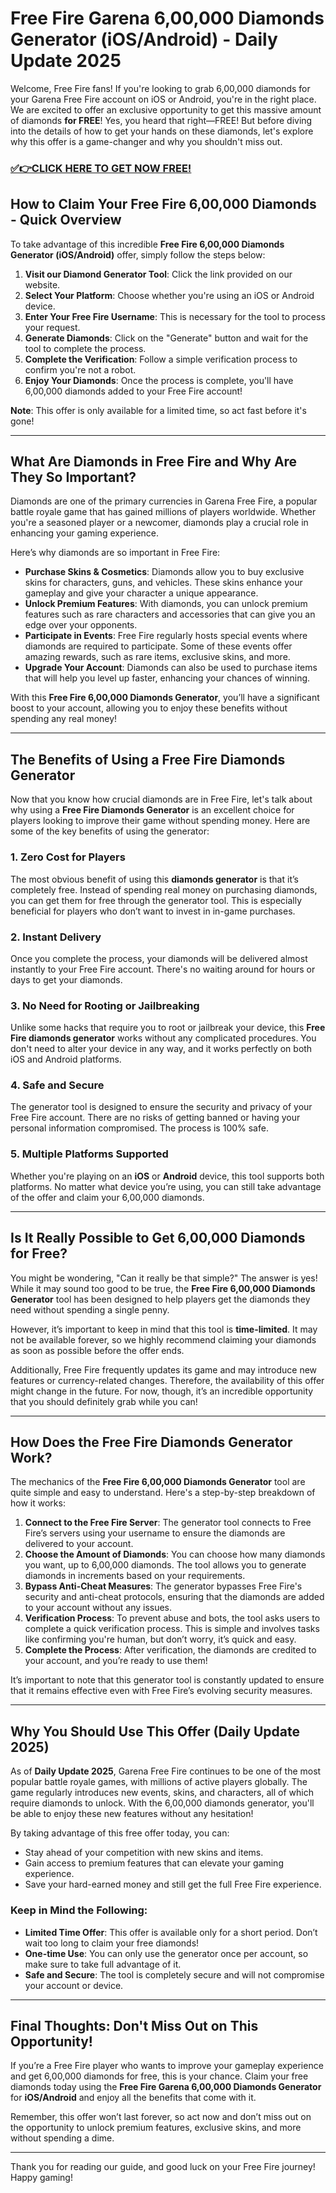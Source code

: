 # Free Fire Garena 6,00,000 Diamonds Generator (iOS/Android) - Daily Update 2025

Welcome, Free Fire fans! If you're looking to grab 6,00,000 diamonds for your Garena Free Fire account on iOS or Android, you're in the right place. We are excited to offer an exclusive opportunity to get this massive amount of diamonds **for FREE**! Yes, you heard that right—FREE! But before diving into the details of how to get your hands on these diamonds, let's explore why this offer is a game-changer and why you shouldn't miss out.

### [✅👉CLICK HERE TO GET NOW FREE!](https://freeforyou.xyz/free/fire/go/)

## How to Claim Your Free Fire 6,00,000 Diamonds - Quick Overview

To take advantage of this incredible **Free Fire 6,00,000 Diamonds Generator (iOS/Android)** offer, simply follow the steps below:
1. **Visit our Diamond Generator Tool**: Click the link provided on our website.
2. **Select Your Platform**: Choose whether you're using an iOS or Android device.
3. **Enter Your Free Fire Username**: This is necessary for the tool to process your request.
4. **Generate Diamonds**: Click on the "Generate" button and wait for the tool to complete the process.
5. **Complete the Verification**: Follow a simple verification process to confirm you're not a robot.
6. **Enjoy Your Diamonds**: Once the process is complete, you'll have 6,00,000 diamonds added to your Free Fire account!

**Note**: This offer is only available for a limited time, so act fast before it's gone!

---

## What Are Diamonds in Free Fire and Why Are They So Important?

Diamonds are one of the primary currencies in Garena Free Fire, a popular battle royale game that has gained millions of players worldwide. Whether you're a seasoned player or a newcomer, diamonds play a crucial role in enhancing your gaming experience.

Here’s why diamonds are so important in Free Fire:

- **Purchase Skins & Cosmetics**: Diamonds allow you to buy exclusive skins for characters, guns, and vehicles. These skins enhance your gameplay and give your character a unique appearance.
- **Unlock Premium Features**: With diamonds, you can unlock premium features such as rare characters and accessories that can give you an edge over your opponents.
- **Participate in Events**: Free Fire regularly hosts special events where diamonds are required to participate. Some of these events offer amazing rewards, such as rare items, exclusive skins, and more.
- **Upgrade Your Account**: Diamonds can also be used to purchase items that will help you level up faster, enhancing your chances of winning.

With this **Free Fire 6,00,000 Diamonds Generator**, you’ll have a significant boost to your account, allowing you to enjoy these benefits without spending any real money!

---

## The Benefits of Using a Free Fire Diamonds Generator

Now that you know how crucial diamonds are in Free Fire, let's talk about why using a **Free Fire Diamonds Generator** is an excellent choice for players looking to improve their game without spending money. Here are some of the key benefits of using the generator:

### 1. **Zero Cost for Players**

The most obvious benefit of using this **diamonds generator** is that it’s completely free. Instead of spending real money on purchasing diamonds, you can get them for free through the generator tool. This is especially beneficial for players who don’t want to invest in in-game purchases.

### 2. **Instant Delivery**

Once you complete the process, your diamonds will be delivered almost instantly to your Free Fire account. There's no waiting around for hours or days to get your diamonds.

### 3. **No Need for Rooting or Jailbreaking**

Unlike some hacks that require you to root or jailbreak your device, this **Free Fire diamonds generator** works without any complicated procedures. You don't need to alter your device in any way, and it works perfectly on both iOS and Android platforms.

### 4. **Safe and Secure**

The generator tool is designed to ensure the security and privacy of your Free Fire account. There are no risks of getting banned or having your personal information compromised. The process is 100% safe.

### 5. **Multiple Platforms Supported**

Whether you're playing on an **iOS** or **Android** device, this tool supports both platforms. No matter what device you’re using, you can still take advantage of the offer and claim your 6,00,000 diamonds.

---

## Is It Really Possible to Get 6,00,000 Diamonds for Free?

You might be wondering, "Can it really be that simple?" The answer is yes! While it may sound too good to be true, the **Free Fire 6,00,000 Diamonds Generator** tool has been designed to help players get the diamonds they need without spending a single penny.

However, it’s important to keep in mind that this tool is **time-limited**. It may not be available forever, so we highly recommend claiming your diamonds as soon as possible before the offer ends.

Additionally, Free Fire frequently updates its game and may introduce new features or currency-related changes. Therefore, the availability of this offer might change in the future. For now, though, it’s an incredible opportunity that you should definitely grab while you can!

---

## How Does the Free Fire Diamonds Generator Work?

The mechanics of the **Free Fire 6,00,000 Diamonds Generator** tool are quite simple and easy to understand. Here's a step-by-step breakdown of how it works:

1. **Connect to the Free Fire Server**: The generator tool connects to Free Fire’s servers using your username to ensure the diamonds are delivered to your account.
2. **Choose the Amount of Diamonds**: You can choose how many diamonds you want, up to 6,00,000 diamonds. The tool allows you to generate diamonds in increments based on your requirements.
3. **Bypass Anti-Cheat Measures**: The generator bypasses Free Fire's security and anti-cheat protocols, ensuring that the diamonds are added to your account without any issues.
4. **Verification Process**: To prevent abuse and bots, the tool asks users to complete a quick verification process. This is simple and involves tasks like confirming you're human, but don’t worry, it’s quick and easy.
5. **Complete the Process**: After verification, the diamonds are credited to your account, and you’re ready to use them!

It’s important to note that this generator tool is constantly updated to ensure that it remains effective even with Free Fire’s evolving security measures.

---

## Why You Should Use This Offer (Daily Update 2025)

As of **Daily Update 2025**, Garena Free Fire continues to be one of the most popular battle royale games, with millions of active players globally. The game regularly introduces new events, skins, and characters, all of which require diamonds to unlock. With the 6,00,000 diamonds generator, you'll be able to enjoy these new features without any hesitation!

By taking advantage of this free offer today, you can:

- Stay ahead of your competition with new skins and items.
- Gain access to premium features that can elevate your gaming experience.
- Save your hard-earned money and still get the full Free Fire experience.

### Keep in Mind the Following:

- **Limited Time Offer**: This offer is available only for a short period. Don’t wait too long to claim your free diamonds!
- **One-time Use**: You can only use the generator once per account, so make sure to take full advantage of it.
- **Safe and Secure**: The tool is completely secure and will not compromise your account or device.

---

## Final Thoughts: Don't Miss Out on This Opportunity!

If you’re a Free Fire player who wants to improve your gameplay experience and get 6,00,000 diamonds for free, this is your chance. Claim your free diamonds today using the **Free Fire Garena 6,00,000 Diamonds Generator** for **iOS/Android** and enjoy all the benefits that come with it.

Remember, this offer won’t last forever, so act now and don’t miss out on the opportunity to unlock premium features, exclusive skins, and more without spending a dime.

---

Thank you for reading our guide, and good luck on your Free Fire journey! Happy gaming!
